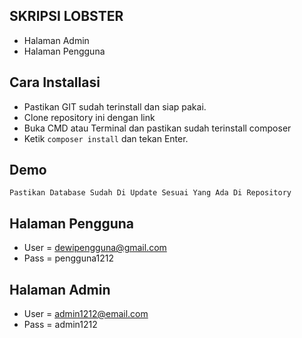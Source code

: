 ## SKRIPSI LOBSTER
 - Halaman Admin
 - Halaman Pengguna

## Cara Installasi
 - Pastikan GIT sudah terinstall dan siap pakai.
 - Clone repository ini dengan link
 - Buka CMD atau Terminal dan pastikan sudah terinstall composer
 - Ketik `composer install` dan tekan Enter.

## Demo
`Pastikan Database Sudah Di Update Sesuai Yang Ada Di Repository`

## Halaman Pengguna
 - User = dewipengguna@gmail.com
 - Pass = pengguna1212

## Halaman Admin
 - User = admin1212@email.com
 - Pass = admin1212
